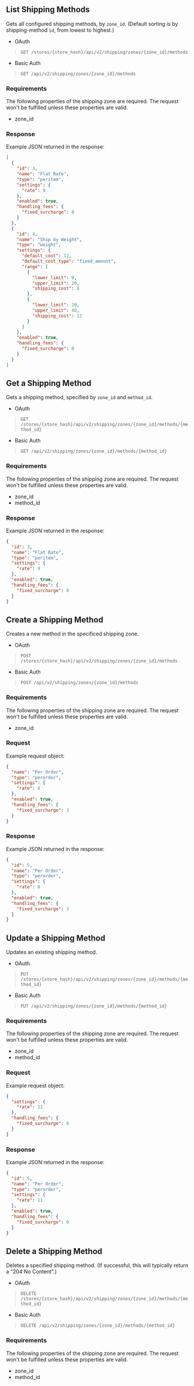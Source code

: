 ## <span class="jumptarget"> List Shipping Methods </span>

Gets all configured shipping methods, by `zone_id`. (Default sorting is by shipping-method `id`, from lowest to highest.)

*   OAuth
>`GET /stores/{store_hash}/api/v2/shipping/zones/{zone_id}/methods`
*   Basic Auth
>`GET /api/v2/shipping/zones/{zone_id}/methods`

### <span class="jumptarget"> Requirements </span>

The following properties of the shipping zone are required. The request won't be fulfilled unless these properties are valid.

* zone_id

### <span class="jumptarget"> Response </span>

Example JSON returned in the response:

```json
[
  {
    "id": 3,
    "name": "Flat Rate",
    "type": "peritem",
    "settings": {
      "rate": 9
    },
    "enabled": true,
    "handling_fees": {
      "fixed_surcharge": 0
    }
  },
  {
    "id": 4,
    "name": "Ship by Weight",
    "type": "weight",
    "settings": {
      "default_cost": 12,
      "default_cost_type": "fixed_amount",
      "range": [
        {
          "lower_limit": 0,
          "upper_limit": 20,
          "shipping_cost": 8
        },
        {
          "lower_limit": 20,
          "upper_limit": 40,
          "shipping_cost": 12
        }
      ]
    },
    "enabled": true,
    "handling_fees": {
      "fixed_surcharge": 0
    }
  }
]
```

## <span class="jumptarget"> Get a Shipping Method </span>

Gets a shipping method, specified by `zone_id` and `method_id`.

*   OAuth
>`GET /stores/{store_hash}/api/v2/shipping/zones/{zone_id}/methods/{method_id}`
*   Basic Auth
>`GET /api/v2/shipping/zones/{zone_id}/methods/{method_id}`

### <span class="jumptarget"> Requirements </span>

The following properties of the shipping zone are required. The request won't be fulfilled unless these properties are valid.

* zone_id
* method_id

### <span class="jumptarget"> Response </span>

Example JSON returned in the response:

```json
{
  "id": 3,
  "name": "Flat Rate",
  "type": "peritem",
  "settings": {
    "rate": 9
  },
  "enabled": true,
  "handling_fees": {
    "fixed_surcharge": 0
  }
}
```

## <span class="jumptarget"> Create a Shipping Method </span>

Creates a new method in the specificed shipping zone.

*   OAuth
>`POST /stores/{store_hash}/api/v2/shipping/zones/{zone_id}/methods`
*   Basic Auth
>`POST /api/v2/shipping/zones/{zone_id}/methods`

### <span class="jumptarget"> Requirements </span>

The following properties of the shipping zone are required. The request won't be fulfilled unless these properties are valid.

* zone_id

### <span class="jumptarget"> Request </span>

Example request object:

```json
{
  "name": "Per Order",
  "type": "perorder",
  "settings": {
    "rate": 8
  },
  "enabled": true,
  "handling_fees": {
    "fixed_surcharge": 3
  }
}
```

### <span class="jumptarget"> Response </span>

Example JSON returned in the response:

```json
{
  "id": 5,
  "name": "Per Order",
  "type": "perorder",
  "settings": {
    "rate": 8
  },
  "enabled": true,
  "handling_fees": {
    "fixed_surcharge": 3
  }
}
```

## <span class="jumptarget"> Update a Shipping Method </span>

Updates an existing shipping method.

*   OAuth
>`PUT /stores/{store_hash}/api/v2/shipping/zones/{zone_id}/methods/{method_id}`
*   Basic Auth
>`PUT /api/v2/shipping/zones/{zone_id}/methods/{method_id}`

### <span class="jumptarget"> Requirements </span>

The following properties of the shipping zone are required. The request won't be fulfilled unless these properties are valid.

* zone_id
* method_id

### <span class="jumptarget"> Request </span>

Example request object:

```json
{
  "settings": {
    "rate": 11
  },
  "handling_fees": {
    "fixed_surcharge": 0
  }
}  
```

### <span class="jumptarget"> Response </span>

Example JSON returned in the response:

```json
{
  "id": 5,
  "name": "Per Order",
  "type": "perorder",
  "settings": {
    "rate": 11
  },
  "enabled": true,
  "handling_fees": {
    "fixed_surcharge": 0
  }
}
```

## <span class="jumptarget"> Delete a Shipping Method </span>

Deletes a specified shipping method. (If successful, this will typically return a "204 No Content".)

*   OAuth
>`DELETE /stores/{store_hash}/api/v2/shipping/zones/{zone_id}/methods/{method_id}`
*   Basic Auth
>`DELETE /api/v2/shipping/zones/{zone_id}/methods/{method_id}`

### <span class="jumptarget"> Requirements </span>

The following properties of the shipping zone are required. The request won't be fulfilled unless these properties are valid.

* zone_id
* method_id
